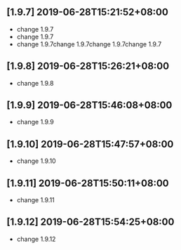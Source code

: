 ## [1.9.7] 2019-06-28T15:21:52+08:00
*  change 1.9.7
*  change 1.9.7
*  change 1.9.7change 1.9.7change 1.9.7change 1.9.7

## [1.9.8] 2019-06-28T15:26:21+08:00
*  change 1.9.8

## [1.9.9] 2019-06-28T15:46:08+08:00
*  change 1.9.9

## [1.9.10] 2019-06-28T15:47:57+08:00
*  change 1.9.10

## [1.9.11] 2019-06-28T15:50:11+08:00
*  change 1.9.11

## [1.9.12] 2019-06-28T15:54:25+08:00
*  change 1.9.12

